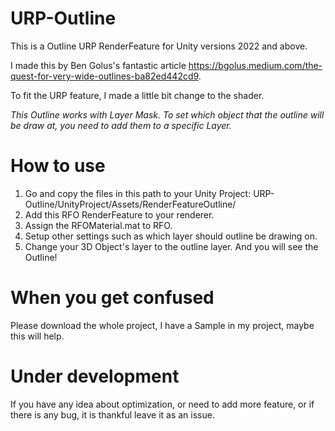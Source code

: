 # URP-Outline

This is a Outline URP RenderFeature for Unity versions 2022 and above.

I made this by Ben Golus's fantastic article https://bgolus.medium.com/the-quest-for-very-wide-outlines-ba82ed442cd9.

To fit the URP feature, I made a little bit change to the shader. 

*This Outline works with Layer Mask. To set which object that the outline will be draw at, you need to add them to a specific Layer.*

# How to use

1. Go and copy the files in this path to your Unity Project: URP-Outline/UnityProject/Assets/RenderFeatureOutline/
2. Add this RFO RenderFeature to your renderer.
3. Assign the RFOMaterial.mat to RFO.
4. Setup other settings such as which layer should outline be drawing on.
5. Change your 3D Object's layer to the outline layer. And you will see the Outline!

# When you get confused
Please download the whole project, I have a Sample in my project, maybe this will help.

# Under development
If you have any idea about optimization, or need to add more feature, or if there is any bug, it is thankful leave it as an issue.
